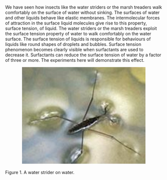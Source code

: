 We have seen how insects like the water striders or the marsh treaders walk comfortably on the surface of water without sinking. The surfaces of water and other liquids behave like elastic membranes. The intermolecular forces of attraction in the surface liquid molecules give rise to this property, surface tension, of liquid. The water striders or the marsh treaders exploit the surface tension property of water to walk comfortably on the water surface. The surface tension of liquids is responsible for behaviours of liquids like round shapes of droplets and bubbles. Surface tension phenomenon becomes clearly visible when surfactants are used to decrease it. Surfactants can reduce the surface tension of water by a factor of three or more. The experiments here will demonstrate this effect. 

<center><img src="./images/pic1.jpg">  </center>  

Figure 1. A water strider on water.  



